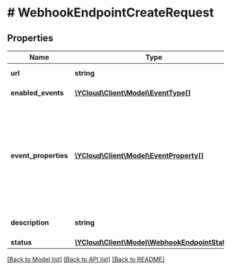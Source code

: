 # # WebhookEndpointCreateRequest

## Properties

Name | Type | Description | Notes
------------ | ------------- | ------------- | -------------
**url** | **string** | The URL of the webhook endpoint. |
**enabled_events** | [**\YCloud\Client\Model\EventType[]**](EventType.md) | The list of events to enable for this endpoint. |
**event_properties** | [**\YCloud\Client\Model\EventProperty[]**](EventProperty.md) | Optional configuration for event properties in webhook payloads. Specifies which properties should be included for specific event types. When &#x60;enabledEvents&#x60; contains &#x60;contact.attributes_changed&#x60;, this field is required and must contain at least one event property configuration for that event type. | [optional]
**description** | **string** | An optional description of what the webhook is used for. | [optional]
**status** | [**\YCloud\Client\Model\WebhookEndpointStatus**](WebhookEndpointStatus.md) |  | [optional]

[[Back to Model list]](../../README.md#models) [[Back to API list]](../../README.md#endpoints) [[Back to README]](../../README.md)
